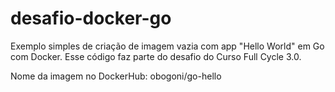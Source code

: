 # desafio-docker-go

Exemplo simples de criação de imagem vazia com app "Hello World" em Go com Docker. Esse código faz parte do desafio do Curso Full Cycle 3.0.

Nome da imagem no DockerHub: obogoni/go-hello
